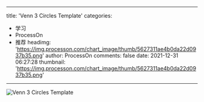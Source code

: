 
---
title: 'Venn 3 Circles Template'
categories: 
 - 学习
 - ProcessOn
 - 推荐
headimg: 'https://img.processon.com/chart_image/thumb/5627311ae4b0da22d0937b35.png'
author: ProcessOn
comments: false
date: 2021-12-31 06:27:28
thumbnail: 'https://img.processon.com/chart_image/thumb/5627311ae4b0da22d0937b35.png'
---

<div>   
<img class="thumb" alt="Venn 3 Circles Template" src="https://img.processon.com/chart_image/thumb/5627311ae4b0da22d0937b35.png" referrerpolicy="no-referrer">
<p></p>  
</div>
            